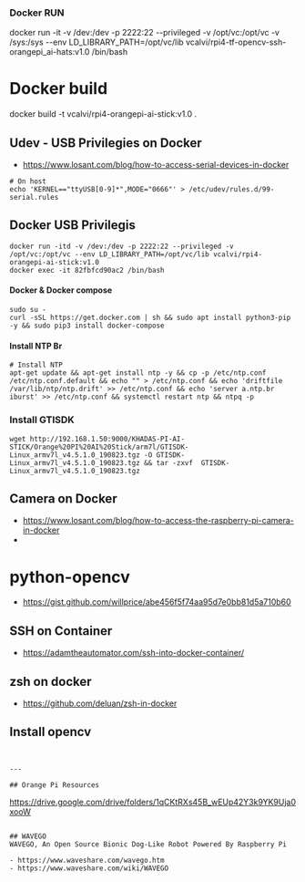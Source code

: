 
### Docker RUN
docker run -it -v /dev:/dev -p 2222:22 --privileged -v /opt/vc:/opt/vc -v /sys:/sys --env LD_LIBRARY_PATH=/opt/vc/lib vcalvi/rpi4-tf-opencv-ssh-orangepi_ai-hats:v1.0 /bin/bash


# Docker build
docker build -t vcalvi/rpi4-orangepi-ai-stick:v1.0 .


## Udev - USB Privilegies on Docker
- https://www.losant.com/blog/how-to-access-serial-devices-in-docker
```
# On host
echo 'KERNEL=="ttyUSB[0-9]*",MODE="0666"' > /etc/udev/rules.d/99-serial.rules
```

## Docker USB Privilegis
```
docker run -itd -v /dev:/dev -p 2222:22 --privileged -v /opt/vc:/opt/vc --env LD_LIBRARY_PATH=/opt/vc/lib vcalvi/rpi4-orangepi-ai-stick:v1.0
docker exec -it 82fbfcd90ac2 /bin/bash

```

#### Docker & Docker compose

```
sudo su -
curl -sSL https://get.docker.com | sh && sudo apt install python3-pip -y && sudo pip3 install docker-compose
```

#### Install NTP Br

```
# Install NTP
apt-get update && apt-get install ntp -y && cp -p /etc/ntp.conf /etc/ntp.conf.default && echo "" > /etc/ntp.conf && echo 'driftfile /var/lib/ntp/ntp.drift' >> /etc/ntp.conf && echo 'server a.ntp.br iburst' >> /etc/ntp.conf && systemctl restart ntp && ntpq -p
```

### Install GTISDK
```
wget http://192.168.1.50:9000/KHADAS-PI-AI-STICK/Orange%20PI%20AI%20Stick/arm7l/GTISDK-Linux_armv7l_v4.5.1.0_190823.tgz -O GTISDK-Linux_armv7l_v4.5.1.0_190823.tgz && tar -zxvf  GTISDK-Linux_armv7l_v4.5.1.0_190823.tgz

```

## Camera on Docker
- https://www.losant.com/blog/how-to-access-the-raspberry-pi-camera-in-docker
- 

# python-opencv
- https://gist.github.com/willprice/abe456f5f74aa95d7e0bb81d5a710b60

## SSH on Container
- https://adamtheautomator.com/ssh-into-docker-container/

## zsh on docker
- https://github.com/deluan/zsh-in-docker

## Install opencv
```


---

## Orange Pi Resources
```
https://drive.google.com/drive/folders/1qCKtRXs45B_wEUp42Y3k9YK9Uja0xooW
```

## WAVEGO
WAVEGO, An Open Source Bionic Dog-Like Robot Powered By Raspberry Pi

- https://www.waveshare.com/wavego.htm
- https://www.waveshare.com/wiki/WAVEGO
